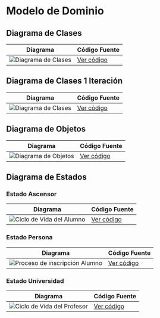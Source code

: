 

# Modelo de Dominio

## Diagrama de Clases 
| Diagrama | Código Fuente |
|----------|---------------|
| ![Diagrama de Clases](images/MdD/DdC/DdC.svg)| [Ver código](modelosUML/MdD/DdC/DdC.puml) |

## Diagrama de Clases 1 Iteración
| Diagrama | Código Fuente |
|----------|---------------|
| ![Diagrama de Clases](images/MdD/DdC/DdC_1Iteracion.svg)| [Ver código](modelosUML/MdD/DdC/DdC_1Iteracion.puml) |

## Diagrama de Objetos 
| Diagrama | Código Fuente |
|----------|---------------|
| ![Diagrama de Objetos](images/MdD/DiagramaDeObjetos/DiagramaDeObjetos.svg)| [Ver código](modelosUML/MdD/DiagramaObjetos/DiagramaObjetos.puml) |

## Diagrama de Estados 

### Estado Ascensor
| Diagrama | Código Fuente |
|----------|---------------|
| ![Ciclo de Vida del Alumno](images/MdD/DiagramaEstados/DiagramaEstadosAscensor.svg)| [Ver código](modelosUML/MdD/DiagramaEstados/DiagramaEstadosAscensor.puml) |

### Estado Persona
| Diagrama | Código Fuente |
|----------|---------------|
| ![Proceso de inscripción Alumno](images/MdD/DiagramaEstados/DiagramaEstadosPersona.svg)| [Ver código](modelosUML/MdD/DiagramaEstados/DiagramaEstadosPersona.puml) |

### Estado Universidad
| Diagrama | Código Fuente |
|----------|---------------|
| ![Ciclo de Vida del Profesor](images/MdD/DiagramaEstados/DiagramaEstadosUniversidad.svg)| [Ver código](modelosUML/MdD/DiagramaEstados/DiagramaEstadosUniversidad.puml) |

